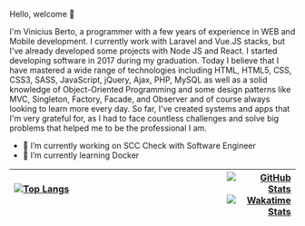 Hello, welcome 👋

I'm Vinicius Berto, a programmer with a few years of experience in WEB and Mobile development. I currently work with Laravel and Vue.JS stacks, but I've already developed some projects with Node JS and React. I started developing software in 2017 during my graduation. Today I believe that I have mastered a wide range of technologies including HTML, HTML5, CSS, CSS3, SASS, JavaScript, jQuery, Ajax, PHP, MySQL as well as a solid knowledge of Object-Oriented Programming and some design patterns like MVC, Singleton, Factory, Facade, and Observer and of course always looking to learn more every day. So far, I've created systems and apps that I'm very grateful for, as I had to face countless challenges and solve big problems that helped me to be the professional I am.

- 🔭 I’m currently working on SCC Check with Software Engineer
- 🌱 I’m currently learning Docker


[![Top Langs](https://github-readme-stats.vercel.app/api/top-langs/?username=viniciusberto&langs_count=8&theme=dark)](https://viniciusberto.com)&nbsp;&nbsp;&nbsp;&nbsp;&nbsp;&nbsp;&nbsp;&nbsp;&nbsp;&nbsp;&nbsp;&nbsp;&nbsp;&nbsp;&nbsp;&nbsp;&nbsp;&nbsp;&nbsp;&nbsp;&nbsp;&nbsp;&nbsp;&nbsp;&nbsp;&nbsp;&nbsp;&nbsp;&nbsp;&nbsp;&nbsp;&nbsp;&nbsp;&nbsp;&nbsp;&nbsp;&nbsp;&nbsp;&nbsp;&nbsp;&nbsp;&nbsp;&nbsp;&nbsp;&nbsp;&nbsp;&nbsp;&nbsp;&nbsp;&nbsp;&nbsp;&nbsp;&nbsp;&nbsp;&nbsp;&nbsp;&nbsp;&nbsp;&nbsp;&nbsp;&nbsp;&nbsp;&nbsp;&nbsp;&nbsp;&nbsp;&nbsp;&nbsp;&nbsp;&nbsp;&nbsp;&nbsp;&nbsp;&nbsp;&nbsp;&nbsp;&nbsp;&nbsp;&nbsp;| [![GitHub Stats](https://github-readme-stats.vercel.app/api?username=viniciusberto&hide=contribs,prs&show_icons=true&count_private=true&theme=dark)](https://viniciusberto.com) [![Wakatime Stats](https://github-readme-stats.vercel.app/api/wakatime?username=viniciusberto&theme=dark&langs_count=10)](https://github.com/anuraghazra/github-readme-stats)
:--------- | -------:
